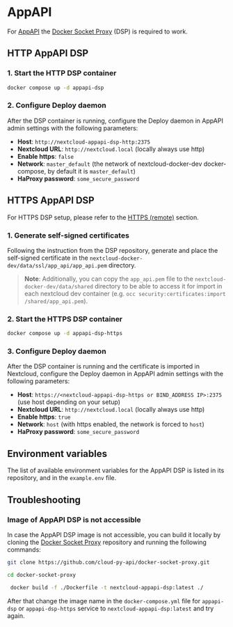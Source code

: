 # AppAPI

For [AppAPI](https://github.com/cloud-py-api/app_api) the [Docker Socket Proxy](https://github.com/cloud-py-api/docker-socket-proxy) (DSP) is required to work.

## HTTP AppAPI DSP

### 1. Start the HTTP DSP container

```bash
docker compose up -d appapi-dsp
```

### 2. Configure Deploy daemon

After the DSP container is running, configure the Deploy daemon in AppAPI admin settings with the following parameters:

- **Host**: `http://nextcloud-appapi-dsp-http:2375`
- **Nextcloud URL**: `http://nextcloud.local` (locally always use http)
- **Enable https**: `false`
- **Network**: `master_default` (the network of nextcloud-docker-dev docker-compose, by default it is `master_default`)
- **HaProxy password**: `some_secure_password`


## HTTPS AppAPI DSP

For HTTPS DSP setup, please refer to the [HTTPS (remote)](https://github.com/cloud-py-api/docker-socket-proxy?tab=readme-ov-file#httpsremote) section.

### 1. Generate self-signed certificates

Following the instruction from the DSP repository, generate and place the self-signed certificate in the `nextcloud-docker-dev/data/ssl/app_api/app_api.pem` directory.

> **Note**: Additionally, you can copy the `app_api.pem` file to the `nextcloud-docker-dev/data/shared` directory 
> to be able to access it for import in each nextcloud dev container (e.g. `occ security:certificates:import /shared/app_api.pem`).

### 2. Start the HTTPS DSP container

```bash
docker compose up -d appapi-dsp-https
```

### 3. Configure Deploy daemon

After the DSP container is running and the certificate is imported in Nextcloud, configure the Deploy daemon in AppAPI admin settings with the following parameters:

- **Host**: `https://<nextcloud-appapi-dsp-https or BIND_ADDRESS IP>:2375` (use host depending on your setup)
- **Nextcloud URL**: `http://nextcloud.local` (locally always use http)
- **Enable https**: `true`
- **Network**: `host` (with https enabled, the network is forced to `host`)
- **HaProxy password**: `some_secure_password`


## Environment variables

The list of available environment variables for the AppAPI DSP is listed in its repository,
and in the `example.env` file.

## Troubleshooting

### Image of AppAPI DSP is not accessible

In case the AppAPI DSP image is not accessible, you can build it locally by cloning the [Docker Socket Proxy](https://github.com/cloud-py-api/docker-socket-proxy) repository and running the following commands:

```bash
git clone https://github.com/cloud-py-api/docker-socket-proxy.git
```

```bash
cd docker-socket-proxy 
```

```bash
 docker build -f ./Dockerfile -t nextcloud-appapi-dsp:latest ./
```

After that change the image name in the `docker-compose.yml` file
for `appapi-dsp` or `appapi-dsp-https` service to `nextcloud-appapi-dsp:latest` and try again.
